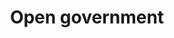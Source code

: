 ---
# This topic lives at
# https://digital.gov/topics/open-government

slug: "open-government"

# Topic Title
title: "Open government"
deck: "Deliver transparent, accountable, and trustworthy federal services"

# description — keep it short and clear
summary: "An open government is built on the principles of transparency, participation, and collaboration. Open government initiatives help agencies to be more accountable and responsive to the public."

aliases:
  - /topics/foia/
  - /topics/freedom-of-information-act/
  - /topics/national-action-plan-on-open-government/

# Weight
weight: 2

# Set the legislation card title and link
legislation:
  title: "M-10-06, Open Government Directive (PDF, 213 KB, 11 pages)"
  link: "https://www.whitehouse.gov/wp-content/uploads/legacy_drupal_files/omb/memoranda/2010/m10-06.pdf"

# Featured resource at the top of the page
featured_resources:
  resources:
  - title: "U.S. Open Government initiative"
    summary: "Find information on open government initiatives and progress across the government."
    link: "https://www.gsa.gov/governmentwide-initiatives/us-open-government"

# Featured community to display at the top of the page
featured_communities:
  - "communicators"

# Curated list of content, can be internal or external links
featured_links:
  title: "Open government: Essential knowledge"
  resources: 
    - title: "U.S. public participation playbook"
      summary: "Explore a resource for government managers to effectively evaluate and build better services through public participation"
      href: "https://digital.gov/guides/public-participation/"
    - title: "Data.gov"
      summary: "Visit the U.S. government’s open data site and explore datasets, tools, and other resources."
      href: "https://data.gov/"
    - title: "Challenge.gov"
      summary: "Learn about Challenge.gov, the official hub for prize competitions across the U.S. federal government."
      href: "https://challenge.gov"
---